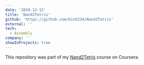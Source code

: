 ```yaml
---
date: '2019-12-12'
title: 'Nand2Tetris'
github: 'https://github.com/binh234/Nand2Tetris'
external: ''
tech:
  - Assembly
company: ''
showInProjects: true
---
```


This repository was part of my [Nand2Tetris](https://www.nand2tetris.org/) course on Coursera.
